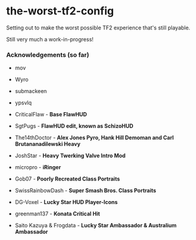 # the-worst-tf2-config
 
Setting out to make the worst possible TF2 experience that's still playable.

Still very much a work-in-progress!

<!-- ACKNOWLEDGEMENTS -->
### Acknowledgements (so far)
* mov
* Wyro
* submackeen
* ypsvlq

* CriticalFlaw - **Base FlawHUD**
* SgtPugs - **FlawHUD edit, known as SchizoHUD**
* The14thDoctor - **Alex Jones Pyro, Hank Hill Demoman and Carl Brutananadilewski Heavy** 
* JoshStar - **Heavy Twerking Valve Intro Mod**
* micropro - **iRinger**
* Gob07 - **Poorly Recreated Class Portraits**
* SwissRainbowDash - **Super Smash Bros. Class Portraits**
* DG-Voxel - **Lucky Star HUD Player-Icons**
* greenman137 - **Konata Critical Hit**
* Saito Kazuya & Frogdata - **Lucky Star Ambassador & Australium Ambassador**
